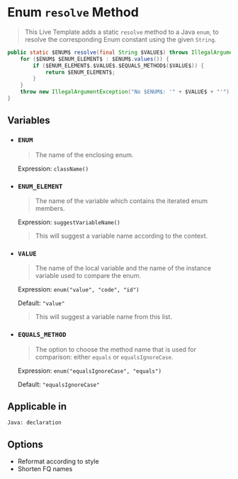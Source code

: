 # Enum `resolve` Method
> This Live Template adds a static `resolve` method to a Java `enum`, to resolve the corresponding Enum constant using the given `String`.

```java
public static $ENUM$ resolve(final String $VALUE$) throws IllegalArgumentException {
	for ($ENUM$ $ENUM_ELEMENT$ : $ENUM$.values()) {
		if ($ENUM_ELEMENT$.$VALUE$.$EQUALS_METHOD$($VALUE$)) {
			return $ENUM_ELEMENT$;
		}
	}
	throw new IllegalArgumentException("No $ENUM$: '" + $VALUE$ + "'");
}
```

Variables
---
  - ### `ENUM`

    > The name of the enclosing enum.

    Expression: `className()`
  
  - ### `ENUM_ELEMENT`

    > The name of the variable which contains the iterated enum members.

    Expression: `suggestVariableName()`
    
    > This will suggest a variable name according to the context.

  - ### `VALUE`

    > The name of the local variable and the name of the instance variable used to compare the enum.

    Expression: `enum("value", "code", "id")`

    Default: `"value"`

    > This will suggest a variable name from this list.

  - ### `EQUALS_METHOD`

    > The option to choose the method name that is used for comparison: either `equals` or `equalsIgnoreCase`.

     Expression: `enum("equalsIgnoreCase", "equals")`

     Default: `"equalsIgnoreCase"`

Applicable in
---

`Java: declaration`

Options
---
  - Reformat according to style
  - Shorten FQ names
